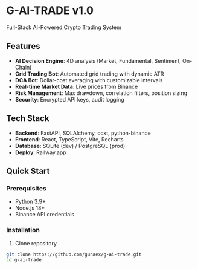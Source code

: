 # G-AI-TRADE v1.0

Full-Stack AI-Powered Crypto Trading System

## Features

- **AI Decision Engine**: 4D analysis (Market, Fundamental, Sentiment, On-Chain)
- **Grid Trading Bot**: Automated grid trading with dynamic ATR
- **DCA Bot**: Dollar-cost averaging with customizable intervals
- **Real-time Market Data**: Live prices from Binance
- **Risk Management**: Max drawdown, correlation filters, position sizing
- **Security**: Encrypted API keys, audit logging

## Tech Stack

- **Backend**: FastAPI, SQLAlchemy, ccxt, python-binance
- **Frontend**: React, TypeScript, Vite, Recharts
- **Database**: SQLite (dev) / PostgreSQL (prod)
- **Deploy**: Railway.app

## Quick Start

### Prerequisites
- Python 3.9+
- Node.js 18+
- Binance API credentials

### Installation

1. Clone repository
```bash
git clone https://github.com/gunaex/g-ai-trade.git
cd g-ai-trade
